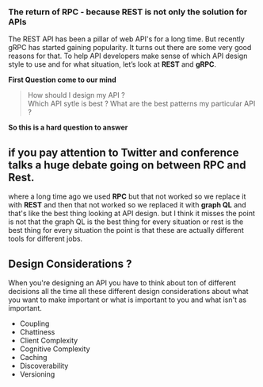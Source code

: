 ### The return of RPC -  because REST is not only the solution for APIs

The REST API has been a pillar of web API's for a long time. But recently gRPC has started gaining popularity. It turns out there are some very good reasons for that. To help API developers make sense of which API design style to use and for what situation, let’s look at **REST** and **gRPC**.

**First Question come to our mind**

> How should I design my API ?  
> Which API sytle is best ? 
> What are the best patterns my particular API ?

**So this is a hard question to answer**

## if you pay attention to Twitter and conference talks a huge debate going on between RPC and Rest.

where a long time ago we used **RPC** but that not worked so we replace it with **REST** and then that not worked so we replaced it with **graph QL** and that's like the best thing  looking at API design. but I think it misses the point is not that the graph QL is the best thing for every situation or rest is the best thing for every situation the point is that these are actually different tools for different jobs.

## Design Considerations ?

When you're designing an API you have to think about ton of different decisions all the time all these different design considerations about what you want to make important or what is important to you and what isn't as important.

 - Coupling
 - Chattiness
 - Client Complexity
 - Cognitive Complexity
 - Caching
 - Discoverability
 - Versioning

<!--stackedit_data:
eyJoaXN0b3J5IjpbLTEwMzQzNTY1MTcsMTQyODk5NzcyOCwtNj
U0MjExNjEwLDY0NTExOTg4MywtODU5NTQ0NDE5LDk2NTYzNzQ3
MywtMTM4MjExNTM0MSwzMDg3MzA1MzksLTEzNDIyMzIxOCw4MT
kxNTUxODAsLTE2ODU5NDQ1MTIsODQxNzE4NjIyLDYxNDYwMTU4
OCwxNjk1NDc1OTMxLC0xNjYyNjQ5ODc4LDQ1ODg5NDI3NiwtMT
gxNjA1NzY5NywtNTMyMDIzNDM4LC0zMDkxMjMwNTYsNDQzMDQ0
NTY1XX0=
-->
